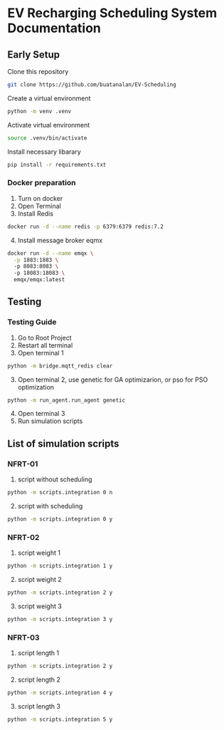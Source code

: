 # EV Recharging Scheduling System Documentation


## Early Setup

Clone this repository

```bash
git clone https://github.com/buatanalan/EV-Scheduling
```

Create a virtual environment
```bash
python -m venv .venv
```

Activate virtual environment
```bash
source .venv/bin/activate
```

Install necessary libarary
```bash
pip install -r requirements.txt
```

### Docker preparation

1. Turn on docker
2. Open Terminal
3. Install Redis
```bash
docker run -d --name redis -p 6379:6379 redis:7.2
```
4. Install message broker eqmx
```bash
docker run -d --name emqx \
  -p 1883:1883 \ 
  -p 8083:8083 \   
  -p 18083:18083 \  
  emqx/emqx:latest
```

## Testing
### Testing Guide
1. Go to Root Project
2. Restart all terminal
3. Open terminal 1
```bash
python -m bridge.mqtt_redis clear
```
3. Open terminal 2, use genetic for GA optimizarion, or pso for PSO optimization
```bash
python -m run_agent.run_agent genetic
```
4. Open terminal 3
5. Run simulation scripts

## List of simulation scripts
### NFRT-01
1. script without scheduling
```bash
python -m scripts.integration 0 n
```
2. script with scheduling
```bash
python -m scripts.integration 0 y
```

### NFRT-02
1. script weight 1
```bash
python -m scripts.integration 1 y
```
2. script weight 2
```bash
python -m scripts.integration 2 y
```
3. script weight 3
```bash
python -m scripts.integration 3 y
```

### NFRT-03
1. script length 1
```bash
python -m scripts.integration 2 y
```
2. script length 2
```bash
python -m scripts.integration 4 y
```
3. script length 3
```bash
python -m scripts.integration 5 y
```